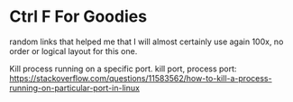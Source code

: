 # Ctrl F For Goodies
random links that helped me that I will almost certainly use again 100x,
no order or logical layout for this one.

Kill process running on a specific port.
kill port, process port: https://stackoverflow.com/questions/11583562/how-to-kill-a-process-running-on-particular-port-in-linux
